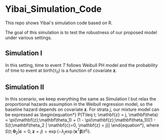 # Yibai_Simulation_Code

This repo shows Yibai's simulation code based on R.

The goal of this simulation is to test the robustness of our proposed model under various settings.

## Simulation I
In this setting, time to event $T$ follows Weibull PH model and the probability of time to event at birth($\tau_0$) is a function of covariate $\mathbf z$.

## Simulation II
In this scenario, we keep everything the same as Simulation I but relax the proportional hazards assumption in the Weibull regression model, so the baseline hazard depends on covariate $\mathbf{z}$. For strata $j$, our mixture model can be expressed as
\begin{equation*}
	P(T\leq t; \mathbf{z} = j, \mathbf\theta) = \pi(\mathbf{z};\mathbf\theta_1) + (1 - \pi(\mathbf{z};\mathbf\theta_1))[1 - S(t;\mathbf\theta_2 | \mathbf{c}=0, \mathbf{z} = j)]
\end{equation*},
where $S(t;\mathbf\theta_2 | \mathbf{c}=0, \mathbf{z} = j) = \exp(-\lambda_j\exp(\mathbf{x}^T\mathbf\beta)t^{\gamma_j})$.